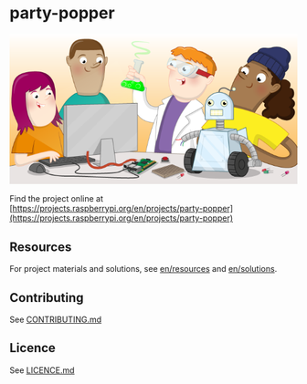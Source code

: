 # party-popper

![congratulations-card](banner.png)

Find the project online at [https://projects.raspberrypi.org/en/projects/party-popper](https://projects.raspberrypi.org/en/projects/party-popper)

## Resources
For project materials and solutions, see [en/resources](https://github.com/raspberrypilearning/party-popper/tree/master/en/resources) and [en/solutions](https://github.com/raspberrypilearning/party-popper/tree/master/en/solutions).

## Contributing
See [CONTRIBUTING.md](CONTRIBUTING.md)

## Licence
 See [LICENCE.md](LICENCE.md)
